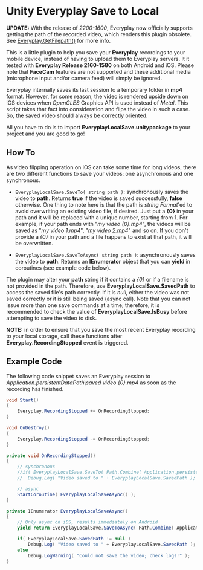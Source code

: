 # Unity Everyplay Save to Local
**UPDATE:** With the release of *2200-1600*, Everyplay now officially supports getting the path of the recorded video, which renders this plugin obsolete. See [Everyplay.GetFilepath()](https://github.com/Everyplay/everyplay-unity-sdk/blob/master/USAGE.md) for more info.

This is a little plugin to help you save your **Everyplay** recordings to your mobile device, instead of having to upload them to Everyplay servers. It it tested with **Everyplay Release 2160-1580** on both Android and iOS. Please note that **FaceCam** features are not supported and these additional media (microphone input and/or camera feed) will simply be ignored.

Everyplay internally saves its last session to a temporary folder in **mp4** format. However, for some reason, the video is rendered upside down on iOS devices when *OpenGLES* Graphics API is used instead of *Metal*. This script takes that fact into consideration and flips the video in such a case. So, the saved video should always be correctly oriented.

All you have to do is to import **EveryplayLocalSave.unitypackage** to your project and you are good to go!

## How To
As video flipping operation on iOS can take some time for long videos, there are two different functions to save your videos: one asynchronous and one synchronous.

- `EveryplayLocalSave.SaveTo( string path )`: synchronously saves the video to **path**. Returns **true** if the video is saved successfully, **false** otherwise. One thing to note here is that the path is *string.Format*'ed to avoid overwriting an existing video file, if desired. Just put a **{0}** in your path and it will be replaced with a unique number, starting from 1. For example, if your path ends with "*my video {0}.mp4*", the videos will be saved as "*my video 1.mp4*", "*my video 2.mp4*" and so on. If you don't provide a *{0}* in your path and a file happens to exist at that path, it will be overwritten.

- `EveryplayLocalSave.SaveToAsync( string path )`: asynchronously saves the video to **path**. Returns an **IEnumerator** object that you can **yield** in coroutines (see example code below).

The plugin may alter your **path** string if it contains a *{0}* or if a filename is not provided in the path. Therefore, use **EveryplayLocalSave.SavedPath** to access the saved file's path correctly. If it is *null*, either the video was not saved correctly or it is still being saved (async call). Note that you can not issue more than one save commands at a time; therefore, it is recommended to check the value of **EveryplayLocalSave.IsBusy** before attempting to save the video to disk.

**NOTE:** in order to ensure that you save the most recent Everyplay recording to your local storage, call these functions after **Everyplay.RecordingStopped** event is triggered.

## Example Code
The following code snippet saves an Everyplay session to *Application.persistentDataPath\saved video {0}.mp4* as soon as the recording has finished. 

```csharp
void Start()
{
	Everyplay.RecordingStopped += OnRecordingStopped;
}

void OnDestroy()
{
	Everyplay.RecordingStopped -= OnRecordingStopped;
}

private void OnRecordingStopped()
{
	// synchronous
	//if( EveryplayLocalSave.SaveTo( Path.Combine( Application.persistentDataPath, "saved video {0}.mp4" ) ) )
	//	Debug.Log( "Video saved to " + EveryplayLocalSave.SavedPath );

	// async
	StartCoroutine( EveryplayLocalSaveAsync() );
}

private IEnumerator EveryplayLocalSaveAsync()
{
	// Only async on iOS, results immediately on Android
	yield return EveryplayLocalSave.SaveToAsync( Path.Combine( Application.persistentDataPath, "saved video {0}.mp4" ) );

	if( EveryplayLocalSave.SavedPath != null )
		Debug.Log( "Video saved to " + EveryplayLocalSave.SavedPath );
	else
		Debug.LogWarning( "Could not save the video; check logs!" );
}
```
